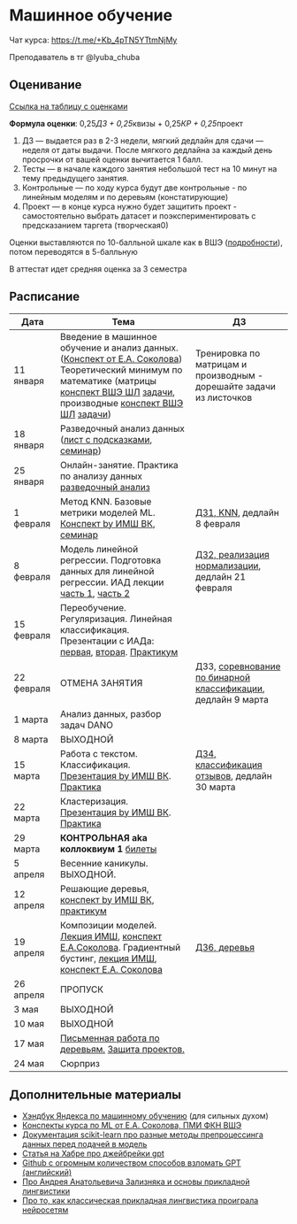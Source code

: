 # Машинное обучение

Чат курса: https://t.me/+Kb_4pTN5YTtmNjMy

Преподаватель в тг @lyuba_chuba

## Оценивание
[Ссылка на таблицу с оценками](https://docs.google.com/spreadsheets/d/1hQoJ9ReIdqRuwLB-XSkDWn-HM4nN6PTJiK7G2rjCZaE/edit?usp=sharing)

**Формула оценки**: 0,25*ДЗ + 0,25*квизы + 0,25*КР + 0,25*проект

1. ДЗ — выдается раз в 2-3 недели, мягкий дедлайн для сдачи — неделя от даты выдачи. После мягкого дедлайна за каждый день просрочки от вашей оценки вычитается 1 балл.
2. Тесты — в начале каждого занятия небольшой тест на 10 минут на тему предыдущего занятия. 
3. Контрольные — по ходу курса будут две контрольные - по линейным моделям и по деревьям (констатирующие)
4. Проект — в конце курса нужно будет защитить проект - самостоятельно выбрать датасет и поэкспериментировать с предсказанием таргета (творческая0)

Оценки выставляются по 10-балльной шкале как в ВШЭ ([подробности](https://www.hse.ru/studyspravka/Scale?ysclid=m1ngfy59pb473469014)), потом переводятся в 5-балльную

В аттестат идет средняя оценка за 3 семестра

## Расписание

| **Дата**   | **Тема**                                                                          | **ДЗ** |
|------------|-----------------------------------------------------------------------------------|--------|
| 11 января  | Введение в машинное обучение и анализ данных. ([Конспект от Е.А. Соколова](ml_intro/lecture01-intro_sokolov.pdf)) Теоретический минимум по математике (матрицы [конспект ВШЭ ШЛ](ml_intro/matrix_lecture.pdf) [задачи](ml_intro/matrix_tasks.pdf), производные [конспект ВШЭ ШЛ](ml_intro/derivative_lecture.pdf) [задачи](ml_intro/derivative_tasks.pdf)) |   Тренировка по матрицам и производным - дорешайте задачи из листочков  |
| 18 января  | Разведочный анализ данных ([лист с подсказками](EDA/EDA_Cheat_Sheet.pdf), [семинар](EDA/EDA.ipynb))                                                        |  |
| 25 января  | Онлайн-занятие. Практика по анализу данных [разведочный анализ](EDA/hw1.ipynb)    |        |
| 1 февраля  | Метод KNN. Базовые метрики моделей ML. [Конспект by ИМШ ВК](KNN/lecture0_1.pdf), [семинар](KNN/knn.ipynb)    |    [ДЗ1, KNN](KNN/hw_knn.ipynb), дедлайн 8 февраля    |
| 8 февраля  | Модель линейной регрессии. Подготовка данных для линейной регрессии. ИАД лекции [часть 1](linreg/linreg_sokolov1.pdf), [часть 2](linreg/linreg_sokolov2.pdf)            |    [ДЗ2, реализация нормализации](linreg/hw_normalize_standartize.ipynb), дедлайн 21 февраля   |
| 15 февраля  | Переобучение. Регуляризация. Линейная классификация. Презентации с ИАДа: [первая](lin_class/sokolov_linclass.pdf), [вторая](lin_class/sokolov_metrics.pdf). [Практикум](lin_class/practice.ipynb)        |        |
| 22 февраля | ОТМЕНА ЗАНЯТИЯ                                            |    ДЗ3, [соревнование по бинарной классификации](https://www.kaggle.com/t/cb9cef524cbb4c3cb7e90648d69d120a), дедлайн 9 марта    |
| 1 марта | Анализ данных, разбор задач DANO                                                                    |        |
| 8 марта | ВЫХОДНОЙ                                                                       |        |
| 15 марта | Работа с текстом. Классификация. [Презентация by ИМШ ВК](NLP_basics/NLP_masterclass.pdf). [Практика](NLP_basics/NLP_practicum.ipynb)                                                                   |    [ДЗ4, классификация отзывов](NLP_basics/NLP_practicum.ipynb), дедлайн 30 марта   |
| 22 марта |  Кластеризация. [Презентация by ИМШ ВК](clustering/Lecture06-clustering.pdf). [Практика](clustering/clustering_practice.ipynb)                                           |        |
| 29 марта   |  **КОНТРОЛЬНАЯ aka коллоквиум 1** [билеты](exam1_tasks.ipynb)                                                  |       |
| 5 апреля   |  Весенние каникулы. ВЫХОДНОЙ.                                                                |        |
| 12 апреля   |  Решающие деревья, [конспект by ИМШ ВК](descision_trees/vk_lecture.pdf), [практикум](descision_trees/descision_trees_practice.ipynb)                                                                           |        |
| 19 апреля  | Композиции моделей. [Лекция ИМШ](ensembles/vk_ensembles.pdf), [конспект Е.А.Соколова](ensembles/sokolov_ensembles.pdf). Градиентный бустинг, [лекция ИМШ](ensembles/vk_boosting.pdf), [конспект Е.А. Соколова](ensembles/sokolov_boosting.pdf)                                                              |   [ДЗ6, деревья](ensembles/hw_trees.ipynb)      |
| 26 апреля  | ПРОПУСК                                            |       |
| 3 мая  |    ВЫХОДНОЙ                                                              |        |
| 10 мая     | ВЫХОДНОЙ                                                                          |        |
| 17 мая     | [Письменная работа по деревьям.](exam2_tasks.ipynb) [Защита  проектов.](projects_criteria.ipynb)                                                                   |     |
| 24 мая     | Сюрприз                                                                           |        |


## Дополнительные материалы
- [Хэндбук Яндекса по машинному обучению](https://education.yandex.ru/handbook/ml) (для сильных духом)
- [Конспекты курса по ML от Е.А. Соколова, ПМИ ФКН ВШЭ](https://github.com/esokolov/ml-course-hse)
- [Документация scikit-learn про разные методы препроцессинга данных перед подачей в модель](https://scikit-learn.org/stable/modules/preprocessing.html)
- [Статья на Хабре про джейбрейки gpt](https://habr.com/ru/companies/kaspersky/articles/735672/)
- [Github с огромным количеством способов взломать GPT (английский)](https://github.com/CyberAlbSecOP/Awesome_GPT_Super_Prompting)
- [Про Андрея Анатольевича Зализняка и основы прикладной лингвистики](https://habr.com/ru/companies/ncloudtech/articles/749302/)
- [Про то, как классическая прикладная лингвистика проиграла нейросетям](https://sysblok.ru/blog/gorkij-urok-abbyy-kak-lingvisty-proigrali-poslednjuju-bitvu-za-nlp/)
